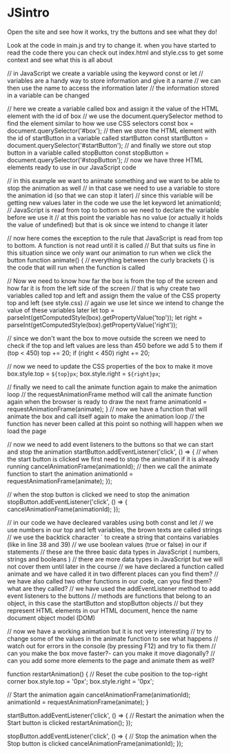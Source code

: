 # JSintro

Open the site and see how it works, try the buttons and see what they do!

Look at the code in main.js and try to change it. when you have started to read the code there you can check out index.html and style.css to get some context and see what this is all about


// in JavaScript we create a variable using the keyword const or let
// variables are a handy way to store information and give it a name
// we can then use the name to access the information later
// the information stored in a variable can be changed

// here we create a variable called box and assign it the value of the HTML element with the id of box
// we use the document.querySelector method to find the element similar to how we use CSS selectors
const box = document.querySelector('#box');
// then we store the HTML element with the id of startButton in a variable called startButton
const startButton = document.querySelector('#startButton');
// and finally we store out stop button in a variable called stopButton
const stopButton = document.querySelector('#stopButton');
// now we have three HTML elements ready to use in our JavaScript code

// in this example we want to animate something and we want to be able to stop the animation as well
// in that case we need to use a variable to store the animation id (so that we can stop it later)
// since this variable will be getting new values later in the code we use the let keyword
let animationId;
// JavaScript is read from top to bottom so we need to declare the variable before we use it
// at this point the variable has no value (or actually it holds the value of undefined) but that is ok since we intend to change it later

// now here comes the exception to the rule that JavaScript is read from top to bottom. A function is not read until it is called
// But that suits us fine in this situation since we only want our animation to run when we click the button
function animate() { // everything between the curly brackets {} is the code that will run when the function is called

// Now we need to know how far the box is from the top of the screen and how far it is from the left side of the screen
// that is why create two variables called top and left and assign them the value of the CSS property top and left (see style.css)
// again we use let since we intend to change the value of these variables later
let top = parseInt(getComputedStyle(box).getPropertyValue('top'));
let right = parseInt(getComputedStyle(box).getPropertyValue('right'));


// since we don't want the box to move outside the screen we need to check if the top and left values are less than 450 before we add 5 to them
if (top < 450) top += 20;
if (right < 450) right += 20;

// now we need to update the CSS properties of the box to make it move
box.style.top = `${top}px`;
box.style.right = `${right}px`;

// finally we need to call the animate function again to make the animation loop
// the requestAnimationFrame method will call the animate function again when the browser is ready to draw the next frame
animationId = requestAnimationFrame(animate);
}
// now we have a function that will animate the box and call itself again to make the animation loop
// the function has never been called at this point so nothing will happen when we load the page

// now we need to add event listeners to the buttons so that we can start and stop the animation
startButton.addEventListener('click', () => {
// when the start button is clicked we first need to stop the animation if it is already running
cancelAnimationFrame(animationId);
// then we call the animate function to start the animation
animationId = requestAnimationFrame(animate);
});

// when the stop button is clicked we need to stop the animation
stopButton.addEventListener('click', () => {
cancelAnimationFrame(animationId);
});

// in our code we have decleared varables using both const and let
// we use numbers in our top and left variables, the brown texts are called strings
// we use the backtick character ` to create a string that contains variables (like in line 38 and 39)
// we use boolean values (true or false) in our if statements
// these are the three basic data types in JavaScript ( numbers, strings and booleans )
// there are more data types in JavaScript but we will not cover them until later in the course
// we have declared a function called animate and we have called it in two different places can you find them?
// we have also called two other functions in our code, can you find them? what are they called?
// we have used the addEventListener method to add event listeners to the buttons
// methods are functions that belong to an object, in this case the startButton and stopButton objects
// but they represent HTML elements in our HTML document, hence the name document object model (DOM)


// now we have a working animation but it is not very interesting
// try to change some of the values in the animate function to see what happens
// watch out for errors in the console (by pressing F12) and try to fix them
// can you make the box move faster?- can you make it move diagonally?
// can you add some more elements to the page and animate them as well?

function restartAnimation() {
// Reset the cube position to the top-right corner
box.style.top = '0px';
box.style.right = '0px';

// Start the animation again
cancelAnimationFrame(animationId);
animationId = requestAnimationFrame(animate);
}

startButton.addEventListener('click', () => {
// Restart the animation when the Start button is clicked
restartAnimation();
});

stopButton.addEventListener('click', () => {
// Stop the animation when the Stop button is clicked
cancelAnimationFrame(animationId);
});


